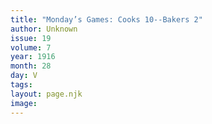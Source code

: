 ```yaml
---
title: "Monday’s Games: Cooks 10--Bakers 2"
author: Unknown
issue: 19
volume: 7
year: 1916
month: 28
day: V
tags:
layout: page.njk
image:
---
```





